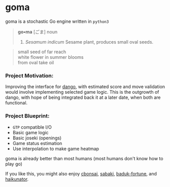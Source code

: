 # goma
goma is a stochastic Go engine written in `python3`

> **go•ma** [ごま]
> noun
> 1. *Sesamum indicum* Sesame plant, produces small oval seeds.

>small seed of far reach <br>
>white flower in summer blooms <br>
>from oval take oil

### Project Motivation:
Improving the interface for [dango](https://github.com/gsobell/dango), with estimated score and move validation would involve implementing selected game logic. This is the outgrowth of dango, with hope of being integrated back it at a later date, when both are functional.

### Project Blueprint:
* `GTP` compatible I/O
* Basic game logic
* Basic joseki (openings)
* Game status estimation
* Use interpolation to make game heatmap

goma is already better than most humans (most humans don't know how to play go)

If you like this, you might also enjoy [cbonsai](https://gitlab.com/jallbrit/cbonsai), [sabaki](https://github.com/SabakiHQ/Sabaki), [baduk-fortune](https://github.com/gsobell/baduk-fortune), and [haikunator](https://github.com/usmanbashir/haikunator).
